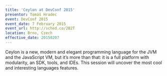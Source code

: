 ```yaml
---
title: 'Ceylon at DevConf 2015'
presentor: Tomáš Hradec
event: DevConf 2015
event_date: 7 February 2015
event_url: http://sched.co/2B2T
location: Brno, Czech
effective_date: 20150207
---
```

Ceylon is a new, modern and elegant programming language for the JVM and the JavaScript VM, 
but it’s more than that: it is a full platform with modularity, an SDK, tools, and IDEs. 
This session will uncover the most cool and interesting languages features.
